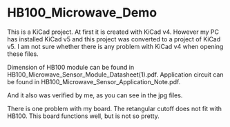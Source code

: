 # HB100_Microwave_Demo

This is a KiCad project. At first it is created with KiCad v4. However my PC has installed KiCad v5 and this project was converted to a project of KiCad v5. I am not sure whether there is any problem with KiCad v4 when opening these files.

Dimension of HB100 module can be found in HB100_Microwave_Sensor_Module_Datasheet(1).pdf.
Application circuit can be found in HB100_Microwave_Sensor_Application_Note.pdf.

And it also was verified by me, as you can see in the jpg files. 

There is one problem with my board. The retangular cutoff does not fit with HB100. This board functions well, but is not so pretty.
